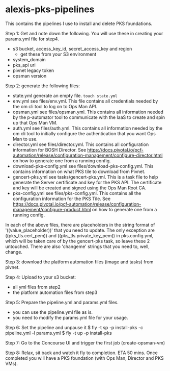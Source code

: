 # alexis-pks-pipelines
This contains the pipelines I use to install and delete PKS foundations.


Step 1: Get and note down the following.  You will use these in creating your params.yml file for step4.

- s3 bucket, access_key_id, secret_access_key and region
	- get these from your S3 environment
- system_domain
- pks_api uri
- pivnet legacy token
- opsman version


Step 2: generate the following files:

- state.yml
    generate an empty file.  `touch state.yml`
- env.yml
    see files/env.yml.  This file contains all credentials needed by the om cli tool to log on to Ops Man API.
- opsman.yml
    see files/opsman.yml.  This contains all information needed by the p-automator tool to communicate with the IaaS to create and spin up that Ops Man VM.
- auth.yml
    see files/auth.yml.  This contains all information needed by the om cli tool to initially configure the authentication that you want Ops Man to use.
- director.yml
    see files/director.yml.  This contains all configuration information for BOSH Director.  See https://docs.pivotal.io/pcf-automation/release/configuration-management/configure-director.html on how to generate one from a running config.
- download-pks-config.yml
    see files/download-pks-config.yml.  This contains information on what PKS tile to download from Pivnet.
- gencert-pks.yml
    see tasks/gencert-pks.yml.  This is a task file to help generate the Server certificate and key for the PKS API.  The certificate and key will be created and signed using the Ops Man Root CA.
- pks-config.yml
    see files/pks-config.yml.  This contains all the configuration information for the PKS Tile.  See https://docs.pivotal.io/pcf-automation/release/configuration-management/configure-product.html on how to generate one from a running config.

In each of the above files, there are placeholders in the string format of '((value_placeholder))' that you need to update.  The only exception are ((pks_tls.cert_pem)) and ((pks_tls.private_key_pem)) in pks.config.yml, which will be taken care of by the gencert-pks task, so leave these 2 untouched.  There are also 'changeme' strings that you need to, well, change.


Step 3: download the platform automation files (image and tasks) from pivnet.


Step 4: Upload to your s3 bucket: 
- all yml files from step2
- the platform automation files from step3


Step 5: Prepare the pipeline.yml and params.yml files.
- you can use the pipeline.yml file as is.
- you need to modify the params.yml file for your usage.



Step 6: Set the pipeline and unpause it
$ fly -t <concourse env> sp -p install-pks -c pipeline.yml -l params.yml
$ fly -t <concourse env> up -p install-pks


Step 7: Go to the Concourse UI and trigger the first job (create-opsman-vm)


Step 8: Relax, sit back and watch it fly to completion.  ETA 50 mins.  Once completed you will have a PKS foundation (with Ops Man, Director and PKS VMs).

